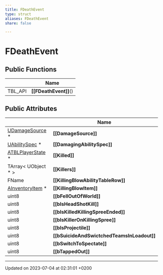 ```yaml
---
title: FDeathEvent
type: struct
aliases: FDeathEvent
share: false

---
```


# FDeathEvent





## Public Functions

|                | Name           |
| -------------- | -------------- |
| TBL_API | **[[FDeathEvent]]**() |

## Public Attributes

|                | Name           |
| -------------- | -------------- |
| [UDamageSource](/docs/SDK/Source/Classes/classUDamageSource.md) * | **[[DamageSource]]**  |
| [UAbilitySpec](/docs/SDK/Source/Classes/classUAbilitySpec.md) * | **[[DamagingAbilitySpec]]**  |
| [ATBLPlayerState](/docs/SDK/Source/Classes/classATBLPlayerState.md) * | **[[Killed]]**  |
| TArray< UObject * > | **[[Killers]]**  |
| FName | **[[KillingBlowAbilityTableRow]]**  |
| [AInventoryItem](/docs/SDK/Source/Classes/classAInventoryItem.md) * | **[[KillingBlowItem]]**  |
| uint8 | **[[bFellOutOfWorld]]**  |
| uint8 | **[[bIsHeadShotKill]]**  |
| uint8 | **[[bIsKilledKillingSpreeEnded]]**  |
| uint8 | **[[bIsKillerOnKillingSpree]]**  |
| uint8 | **[[bIsProjectile]]**  |
| uint8 | **[[bSuicideAndSwictchedTeamsInLoadout]]**  |
| uint8 | **[[bSwitchToSpectate]]**  |
| uint8 | **[[bTappedOut]]**  |

-------------------------------

Updated on 2023-07-04 at 02:31:01 +0200